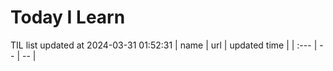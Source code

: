 # Today I Learn 
TIL list updated at 2024-03-31 01:52:31
| name | url | updated time |
| :--- | -- | -- |
